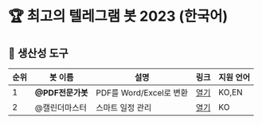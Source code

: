# 🏆 최고의 텔레그램 봇 2023 (한국어)

## 🤖 생산성 도구
| 순위 | 봇 이름          | 설명                             | 링크             | 지원 언어 |
|------|------------------|----------------------------------|------------------|----------|
| 1    | **@PDF전문가봇**  | PDF를 Word/Excel로 변환          | [열기](https://t.me/pdf_expert_kr) | KO,EN    |
| 2    | @캘린더마스터     | 스마트 일정 관리                 | [열기](https://t.me/calendar_master_kr) | KO       |
